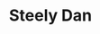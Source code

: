 ---
title: "Steely Dan"
summary: "Steely Dan is an American rock band founded in 1971 in New York by Walter Becker and Donald Fagen . Initially the band had a stable lineup, but in 1974 Becker and Fagen retired from live performances to become a studio-only band, opting to record with a revolving cast of session musicians. Rolling Stone has called them \"the perfect musical antiheroes for the seventies\".Becker and Fagen played together in a variety of bands from their time together studying at Bard College in Annandale-on-Hudson, New York. They later moved to Los Angeles, gathered a band of musicians, and began recording albums. Their first album, Can't Buy a Thrill , established a template for their career, blending elements of rock, jazz, Latin music, R&B, blues, and sophisticated studio production with cryptic and ironic lyrics. The band enjoyed critical and commercial success through seven studio albums, peaking with their top-selling album Aja, released in 1977. After the group disbanded in 1981, Becker and Fagen worked sporadically on solo projects through the 1980s, though a cult following remained devoted to the group's work. Since reuniting in 1993, Steely Dan has toured steadily and released two albums of new material, the first of which, Two Against Nature, earned a Grammy Award for Album of the Year. Their final album of new studio material was 2003's Everything Must Go, though the band has continued to release compilations, box sets, and live albums on a regular basis. After Becker's death in 2017, Fagen reluctantly continued the group with himself as the sole official member.
They have sold more than 40 million albums worldwide and were inducted into the Rock and Roll Hall of Fame in March 2001. VH1 ranked Steely Dan at No. 82 on their list of the 100 Greatest Musical Artists of All Time. Rolling Stone ranked them No. 15 on its list of the 20 greatest duos of all time."
image: "steely-dan.jpg"
apple_music_artist_url: "https://music.apple.com/gb/artist/steely-dan/59606"
wikipedia_url: "https://en.wikipedia.org/wiki/Steely_Dan"
---
